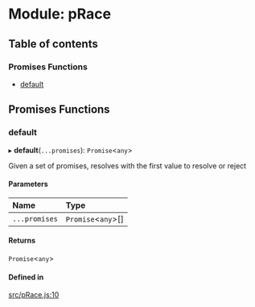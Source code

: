 # Module: pRace

## Table of contents

### Promises Functions

- [default](pRace.md#default)

## Promises Functions

### default

▸ **default**(`...promises`): `Promise`<`any`\>

Given a set of promises, resolves with the first value to resolve or reject

#### Parameters

| Name | Type |
| :------ | :------ |
| `...promises` | `Promise`<`any`\>[] |

#### Returns

`Promise`<`any`\>

#### Defined in

[src/pRace.js:10](https://github.com/Twipped/js-utils/blob/f2eceb5/src/pRace.js#L10)
